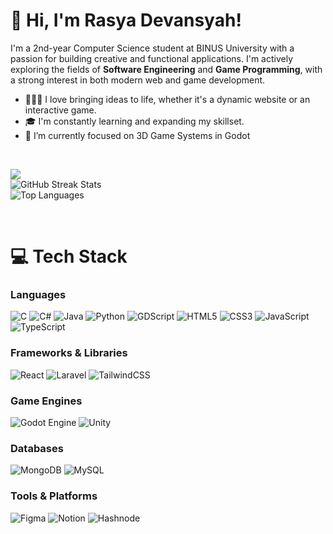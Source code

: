 # 👋 Hi, I'm Rasya Devansyah!

I'm a 2nd-year Computer Science student at BINUS University with a passion for building creative and functional applications. I'm actively exploring the fields of **Software Engineering** and **Game Programming**, with a strong interest in both modern web and game development.

- 👩🏻‍💻 I love bringing ideas to life, whether it's a dynamic website or an interactive game.
- 🎓 I'm constantly learning and expanding my skillset.
- 🌱 I’m currently focused on 3D Game Systems in Godot

<br/>

![](https://github-readme-stats.vercel.app/api?username=RasyaDevansyah&theme=radical&hide_border=false&include_all_commits=true&count_private=true)<br/>
![GitHub Streak Stats](https://github-readme-streak-stats.herokuapp.com/?user=RasyaDevansyah&theme=radical&hide_border=false)<br/>
![Top Languages](https://github-readme-stats.vercel.app/api/top-langs/?username=RasyaDevansyah&theme=radical&hide_border=false&include_all_commits=true&count_private=true&layout=compact)

<br/>

# 💻 Tech Stack
### Languages
![C](https://img.shields.io/badge/c-%2300599C.svg?style=for-the-badge&logo=c&logoColor=white)
![C#](https://img.shields.io/badge/c%23-%23239120.svg?style=for-the-badge&logo=csharp&logoColor=white)
![Java](https://img.shields.io/badge/java-%23ED8B00.svg?style=for-the-badge&logo=openjdk&logoColor=white)
![Python](https://img.shields.io/badge/python-3670A0?style=for-the-badge&logo=python&logoColor=ffdd54)
![GDScript](https://img.shields.io/badge/GDScript-%2374267B.svg?style=for-the-badge&logo=godotengine&logoColor=white)
![HTML5](https://img.shields.io/badge/html5-%23E34F26.svg?style=for-the-badge&logo=html5&logoColor=white)
![CSS3](https://img.shields.io/badge/css3-%231572B6.svg?style=for-the-badge&logo=css3&logoColor=white)
![JavaScript](https://img.shields.io/badge/javascript-%23323330.svg?style=for-the-badge&logo=javascript&logoColor=%23F7DF1E)
![TypeScript](https://img.shields.io/badge/typescript-%23007ACC.svg?style=for-the-badge&logo=typescript&logoColor=white)

### Frameworks & Libraries
![React](https://img.shields.io/badge/react-%2320232a.svg?style=for-the-badge&logo=react&logoColor=%2361DAFB)
![Laravel](https://img.shields.io/badge/laravel-%23FF2D20.svg?style=for-the-badge&logo=laravel&logoColor=white)
![TailwindCSS](https://img.shields.io/badge/tailwindcss-%2338B2AC.svg?style=for-the-badge&logo=tailwind-css&logoColor=white)

### Game Engines
![Godot Engine](https://img.shields.io/badge/GODOT-%23FFFFFF.svg?style=for-the-badge&logo=godot-engine)
![Unity](https://img.shields.io/badge/unity-%23000000.svg?style=for-the-badge&logo=unity&logoColor=white)

### Databases
![MongoDB](https://img.shields.io/badge/MongoDB-%234ea94b.svg?style=for-the-badge&logo=mongodb&logoColor=white)
![MySQL](https://img.shields.io/badge/mysql-4479A1.svg?style=for-the-badge&logo=mysql&logoColor=white)

### Tools & Platforms
![Figma](https://img.shields.io/badge/figma-%23F24E1E.svg?style=for-the-badge&logo=figma&logoColor=white)
![Notion](https://img.shields.io/badge/Notion-%23000000.svg?style=for-the-badge&logo=notion&logoColor=white)
![Hashnode](https://img.shields.io/badge/Hashnode-2962FF?style=for-the-badge&logo=hashnode&logoColor=white)
